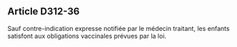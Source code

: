 ## Article D312-36

Sauf contre-indication expresse notifiée par le médecin traitant, les enfants satisfont aux obligations
vaccinales prévues par la loi.

